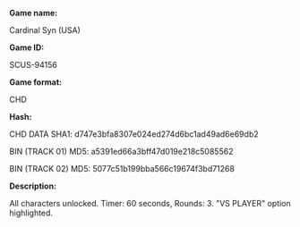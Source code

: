 **Game name:**

Cardinal Syn (USA)

**Game ID:**

SCUS-94156

**Game format:**

CHD

**Hash:**

CHD DATA SHA1: d747e3bfa8307e024ed274d6bc1ad49ad6e69db2

BIN (TRACK 01) MD5: a5391ed66a3bff47d019e218c5085562

BIN (TRACK 02) MD5: 5077c51b199bba566c19674f3bd71268

**Description:**

All characters unlocked. Timer: 60 seconds, Rounds: 3. "VS PLAYER" option highlighted.